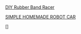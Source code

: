 [DIY Rubber Band Racer](https://lessonplans.craftgossip.com/diy-rubber-band-racer/)

[SIMPLE HOMEMADE ROBOT CAR](https://researchparent.com/simple-homemade-robot-car/?utm_medium=social&utm_source=pinterest&utm_campaign=tailwind_tribes&utm_content=tribes&utm_term=275797742_7149122_143004)

[]